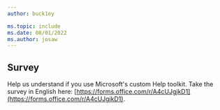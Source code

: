 ```yaml
---
author: buck1ey

ms.topic: include
ms.date: 08/01/2022
ms.author: josaw
---
```

## Survey

Help us understand if you use Microsoft's custom Help toolkit. Take the survey in English here: [https://forms.office.com/r/A4cUJgjkD1](https://forms.office.com/r/A4cUJgjkD1).  

